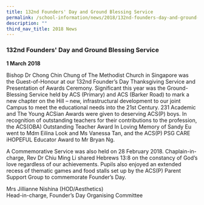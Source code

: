```yaml
---
title: 132nd Founders' Day and Ground Blessing Service
permalink: /school-information/news/2018/132nd-founders-day-and-ground-blessing-service/
description: ""
third_nav_title: 2018 News
---
```



### **132nd Founders' Day and Ground Blessing Service**
**1 March 2018**

Bishop Dr Chong Chin Chung of The Methodist Church in Singapore was the Guest-of-Honour at our 132nd Founder’s Day Thanksgiving Service and Presentation of Awards Ceremony. Significant this year was the Ground-Blessing Service held by ACS (Primary) and ACS (Barker Road) to mark a new chapter on the Hill – new, infrastructural development to our joint Campus to meet the educational needs into the 21st Century. 231 Academic and The Young ACSian Awards were given to deserving ACS(P) boys. In recognition of outstanding teachers for their contributions to the profession, the ACS(OBA) Outstanding Teacher Award In Loving Memory of Sandy Eu went to Mdm Eilina Look and Ms Vanessa Tan, and the ACS(P) PSG CARE iHOPEFUL Educator Award to Mr Bryan Ng. 

A Commemorative Service was also held on 28 February 2018. Chaplain-in-charge, Rev Dr Chiu Ming Li shared Hebrews 13:8 on the constancy of God’s love regardless of our achievements. Pupils also enjoyed an extended recess of thematic games and food stalls set up by the ACS(P) Parent Support Group to commemorate Founder’s Day. 

Mrs Jillianne Nishina (HOD/Aesthetics)<br>
Head-in-charge, Founder’s Day Organising Committee